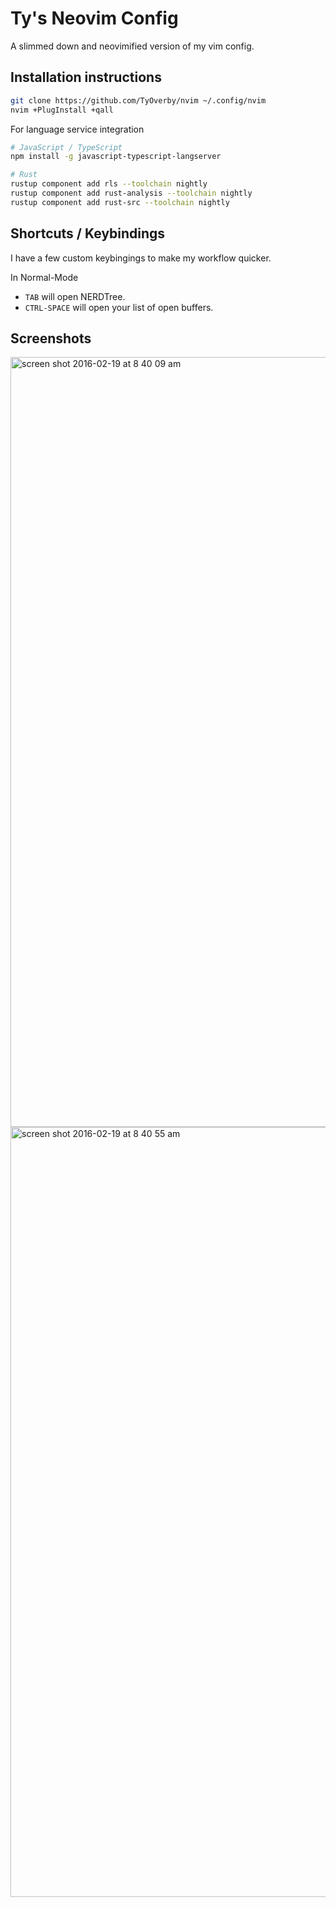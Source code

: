 # Ty's Neovim Config

A slimmed down and neovimified version of my vim config.

## Installation instructions

```bash
git clone https://github.com/TyOverby/nvim ~/.config/nvim
nvim +PlugInstall +qall
```

For language service integration

```bash
# JavaScript / TypeScript
npm install -g javascript-typescript-langserver 

# Rust
rustup component add rls --toolchain nightly
rustup component add rust-analysis --toolchain nightly
rustup component add rust-src --toolchain nightly
```

## Shortcuts / Keybindings

I have a few custom keybingings to make my workflow quicker.

In Normal-Mode
* `TAB` will open NERDTree.
* `CTRL-SPACE` will open your list of open buffers.

## Screenshots

<img width="1232" alt="screen shot 2016-02-19 at 8 40 09 am" src="https://cloud.githubusercontent.com/assets/573215/13182034/ace7f26c-d6e4-11e5-9c68-93bd66fb2acd.png">

<img width="1232" alt="screen shot 2016-02-19 at 8 40 55 am" src="https://cloud.githubusercontent.com/assets/573215/13182057/c073b5e6-d6e4-11e5-840e-371c83c4e735.png">
